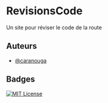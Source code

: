 
# RevisionsCode
Un site pour réviser le code de la route


## Auteurs

- [@caranouga](https://www.github.com/caranouga)


## Badges

[![MIT License](https://img.shields.io/badge/License-MIT-green.svg)](https://choosealicense.com/licenses/mit/)